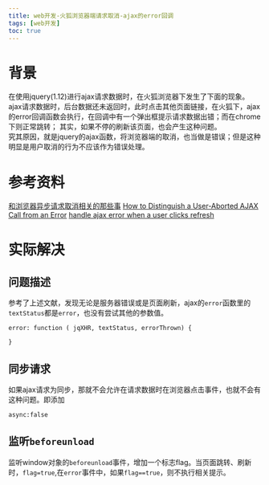 ```yaml
---
title: web开发-火狐浏览器端请求取消-ajax的error回调
tags: [web开发]
toc: true
---
```


# 背景
在使用jquery(1.12)进行ajax请求数据时，在火狐浏览器下发生了下面的现象。   
ajax请求数据时，后台数据还未返回时，此时点击其他页面链接，在火狐下，ajax的error回调函数会执行，在回调中有一个弹出框提示请求数据出错；而在chrome下则正常跳转；
其实，如果不停的刷新该页面，也会产生这种问题。   
究其原因，就是jquery的ajax函数，将浏览器端的取消，也当做是错误；但是这种明显是用户取消的行为不应该作为错误处理。

# 参考资料
[和浏览器异步请求取消相关的那些事](http://blog.csdn.net/w1057742284/article/details/52166917)
[How to Distinguish a User-Aborted AJAX Call from an Error](http://ilikestuffblog.com/2009/11/30/how-to-distinguish-a-user-aborted-ajax-call-from-an-error/)
[handle ajax error when a user clicks refresh](http://stackoverflow.com/questions/699941/handle-ajax-error-when-a-user-clicks-refresh/18170879#18170879)

# 实际解决
## 问题描述
参考了上述文献，发现无论是服务器错误或是页面刷新，ajax的`error`函数里的`textStatus`都是`error`，也没有尝试其他的参数值。
```
error: function ( jqXHR, textStatus, errorThrown) {
               
}
```

## 同步请求
如果ajax请求为同步，那就不会允许在请求数据时在浏览器点击事件，也就不会有这种问题。即添加
```
async:false
```


## 监听`beforeunload`
监听window对象的`beforeunload`事件，增加一个标志flag。当页面跳转、刷新时，`flag=true`,在`error`事件中，如果`flag==true`，则不执行相关提示。